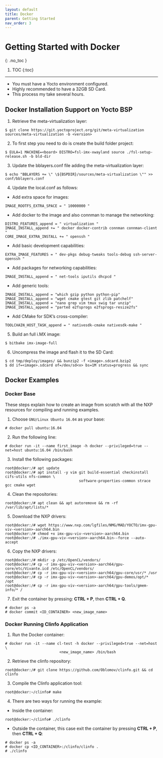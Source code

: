```yaml
---
layout: default
title: Docker
parent: Getting Started
nav_order: 3
---
```


# Getting Started with Docker
{: .no_toc }

1. TOC
{:toc}
---

* You must have a Yocto environment configured.
* Highly recommended to have a 32GB SD Card.
* This process my take several hours.

## Docker Installation Support on Yocto BSP

1. Retrieve the meta-virtualization layer:
```console
$ git clone https://git.yoctoproject.org/git/meta-virtualization sources/meta-virtualization -b <version>
```

2. To first step you need to do is create the build folder project:
```console
$ EULA=1 MACHINE=<board> DISTRO=fsl-imx-xwayland source ./fsl-setup-release.sh -b bld-dir
```

3. Update the bblayers.conf file adding the meta-virtualization layer:
```console
$ echo "BBLAYERS += \" \${BSPDIR}/sources/meta-virtualization \"" >> conf/bblayers.conf
```

4. Update the local.conf as follows:

 * Add extra space for images:
 ```console
 IMAGE_ROOTFS_EXTRA_SPACE = " 10000000 "
 ```

 * Add docker to the image and also connman to manage the networking:
 ```console
 DISTRO_FEATURES_append = " virtualization "
 IMAGE_INSTALL_append += " docker docker-contrib connman connman-client "
 CORE_IMAGE_EXTRA_INSTALL += " openssh "
 ```

 * Add basic development capabilities:
 ```console
 EXTRA_IMAGE_FEATURES = " dev-pkgs debug-tweaks tools-debug ssh-server-openssh "
 ```

 * Add packages for networking capabilities:
 ```console
 IMAGE_INSTALL_append = " net-tools iputils dhcpcd "
 ```

 * Add generic tools:
 ```console
 IMAGE_INSTALL_append = "which gzip python python-pip"
 IMAGE_INSTALL_append = "wget cmake gtest git zlib patchelf"
 IMAGE_INSTALL_append = "nano grep vim tmux swig tar unzip"
 IMAGE_INSTALL_append = "parted e2fsprogs e2fsprogs-resize2fs"
 ```

 * Add CMake for SDK’s cross-compiler:
 ```console
 TOOLCHAIN_HOST_TASK_append = " nativesdk-cmake nativesdk-make "
 ```

5. Build an full i.MX image:
```console
$ bitbake imx-image-full
```

6. Uncompress the image and flash it to the SD Card:
```console
$ cd tmp/deploy/images/ && bunzip2 -f <image>.sdcard.bzip2
$ dd if=<image>.sdcard of=/dev/sd<x> bs=1M status=progress && sync
```

## Docker Examples

### Docker Base

These steps explain how to create an image from scratch with all the NXP
resources for compiling and running examples.

1. Choose `GNU/Linux Ubuntu 16.04` as your base:
```console
# docker pull ubuntu:16.04
```

2. Run the following line:
```console
# docker run -it --name first_image -h docker --privileged=true --net=host ubuntu:16.04 /bin/bash
```

3. Install the following packages:
```console
root@docker:/# apt update
root@docker:/# apt install -y vim git build-essential checkinstall cifs-utils nfs-common \
                                  software-properties-common strace gcc cmake wget
```

4. Clean the repositories:
```console
root@docker:/# apt clean && apt autoremove && rm -rf /var/lib/apt/lists/*
```

5. Download the NXP drivers:
```console
root@docker:/# wget https://www.nxp.com/lgfiles/NMG/MAD/YOCTO/imx-gpu-viv-<version>-aarch64.bin
root@docker:/# chmod +x imx-gpu-viv-<version>-aarch64.bin
root@docker:/# ./imx-gpu-viv-<version>-aarch64.bin--force --auto-accept
```

6. Copy the NXP drivers:
```console
root@docker:/# mkdir -p /etc/OpenCL/vendors/
root@docker:/# cp -r imx-gpu-viv-<version>-aarch64/gpu-core/etc/Vivante.icd /etc/OpenCL/vendors/
root@docker:/# cp -r imx-gpu-viv-<version>-aarch64/gpu-core/usr/* /usr
root@docker:/# cp -r imx-gpu-viv-<version>-aarch64/gpu-demos/opt/* /opt
root@docker:/# cp -r imx-gpu-viv-<version>-aarch64/gpu-tools/gmem-info/* /
```

7. Exit the container by pressing: **CTRL + P**, then **CTRL + Q**.
```console
# docker ps -a
# docker commit <ID_CONTAINER> <new_image_name>
```

### Docker Running Clinfo Application

1. Run the Docker container:
```console
# docker run -it --name cl-test -h docker --privileged=true --net=host \
                         <new_image_name> /bin/bash
```

2. Retrieve the clinfo repository:
```console
root@docker:/# git clone https://github.com/Oblomov/clinfo.git && cd clinfo
```

3. Compile the Clinfo application tool:
```console
root@docker:~/clinfo# make
```

4. There are two ways for running the example:

 * Inside the container:
 ```console
 root@docker:~/clinfo# ./clinfo
 ```

 * Outside the container, this case exit the container by pressing **CTRL + P**,
then **CTRL + Q**:
 ```console
 # docker ps -a
 # docker cp <ID_CONTAINER>:/clinfo/clinfo .
 # ./clinfo
 ```
